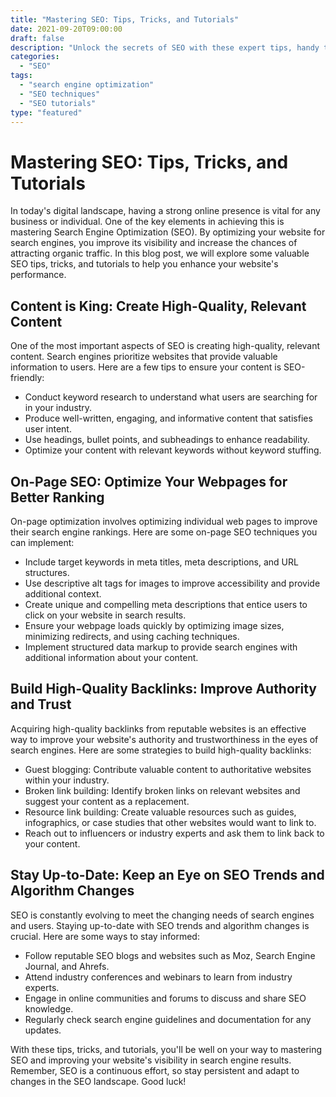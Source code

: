 ```yaml
--- 
title: "Mastering SEO: Tips, Tricks, and Tutorials"
date: 2021-09-20T09:00:00 
draft: false 
description: "Unlock the secrets of SEO with these expert tips, handy tricks, and detailed tutorials."
categories: 
  - "SEO"
tags: 
  - "search engine optimization"
  - "SEO techniques"
  - "SEO tutorials"
type: "featured"
--- 
```


# Mastering SEO: Tips, Tricks, and Tutorials

In today's digital landscape, having a strong online presence is vital for any business or individual. One of the key elements in achieving this is mastering Search Engine Optimization (SEO). By optimizing your website for search engines, you improve its visibility and increase the chances of attracting organic traffic. In this blog post, we will explore some valuable SEO tips, tricks, and tutorials to help you enhance your website's performance.

## Content is King: Create High-Quality, Relevant Content
One of the most important aspects of SEO is creating high-quality, relevant content. Search engines prioritize websites that provide valuable information to users. Here are a few tips to ensure your content is SEO-friendly:

- Conduct keyword research to understand what users are searching for in your industry.
- Produce well-written, engaging, and informative content that satisfies user intent.
- Use headings, bullet points, and subheadings to enhance readability.
- Optimize your content with relevant keywords without keyword stuffing.

## On-Page SEO: Optimize Your Webpages for Better Ranking

On-page optimization involves optimizing individual web pages to improve their search engine rankings. Here are some on-page SEO techniques you can implement:

- Include target keywords in meta titles, meta descriptions, and URL structures.
- Use descriptive alt tags for images to improve accessibility and provide additional context.
- Create unique and compelling meta descriptions that entice users to click on your website in search results.
- Ensure your webpage loads quickly by optimizing image sizes, minimizing redirects, and using caching techniques.
- Implement structured data markup to provide search engines with additional information about your content.

## Build High-Quality Backlinks: Improve Authority and Trust

Acquiring high-quality backlinks from reputable websites is an effective way to improve your website's authority and trustworthiness in the eyes of search engines. Here are some strategies to build high-quality backlinks:

- Guest blogging: Contribute valuable content to authoritative websites within your industry.
- Broken link building: Identify broken links on relevant websites and suggest your content as a replacement.
- Resource link building: Create valuable resources such as guides, infographics, or case studies that other websites would want to link to.
- Reach out to influencers or industry experts and ask them to link back to your content.

## Stay Up-to-Date: Keep an Eye on SEO Trends and Algorithm Changes

SEO is constantly evolving to meet the changing needs of search engines and users. Staying up-to-date with SEO trends and algorithm changes is crucial. Here are some ways to stay informed:

- Follow reputable SEO blogs and websites such as Moz, Search Engine Journal, and Ahrefs.
- Attend industry conferences and webinars to learn from industry experts.
- Engage in online communities and forums to discuss and share SEO knowledge.
- Regularly check search engine guidelines and documentation for any updates.

With these tips, tricks, and tutorials, you'll be well on your way to mastering SEO and improving your website's visibility in search engine results. Remember, SEO is a continuous effort, so stay persistent and adapt to changes in the SEO landscape. Good luck!
